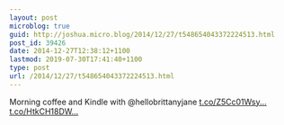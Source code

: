 ```yaml
---
layout: post
microblog: true
guid: http://joshua.micro.blog/2014/12/27/t548654043372224513.html
post_id: 39426
date: 2014-12-27T12:38:12+1100
lastmod: 2019-07-30T17:41:40+1100
type: post
url: /2014/12/27/t548654043372224513.html
---
```

Morning coffee and Kindle with @hellobrittanyjane [t.co/Z5Cc01Wsy...](http://t.co/Z5Cc01WsyN) [t.co/HtkCH18DW...](http://t.co/HtkCH18DW4)
